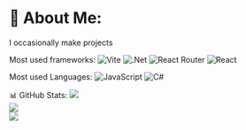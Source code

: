 # 💫 About Me:
I occasionally make projects

 Most used frameworks:
![Vite](https://img.shields.io/badge/vite-%23646CFF.svg?style=for-the-badge&logo=vite&logoColor=white) ![.Net](https://img.shields.io/badge/.NET-5C2D91?style=for-the-badge&logo=.net&logoColor=white)  ![React Router](https://img.shields.io/badge/React_Router-CA4245?style=for-the-badge&logo=react-router&logoColor=white) ![React](https://img.shields.io/badge/react-%2320232a.svg?style=for-the-badge&logo=react&logoColor=%2361DAFB)

  Most used Languages:
 ![JavaScript](https://img.shields.io/badge/javascript-%23323330.svg?style=for-the-badge&logo=javascript&logoColor=%23F7DF1E) ![C#](https://img.shields.io/badge/c%23-%23239120.svg?style=for-the-badge&logo=csharp&logoColor=white) 

 📊 GitHub Stats:
![](https://github-readme-stats.vercel.app/api?username=essmann&theme=dark&hide_border=true&include_all_commits=false&count_private=false)<br/>
![](https://nirzak-streak-stats.vercel.app/?user=essmann&theme=dark&hide_border=true)<br/>
![](https://github-readme-stats.vercel.app/api/top-langs/?username=essmann&theme=dark&hide_border=true&include_all_commits=false&count_private=false&layout=compact)

<!-- Proudly created with GPRM ( https://gprm.itsvg.in ) -->
